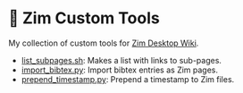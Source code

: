 # :wrench: Zim Custom Tools

My collection of custom tools for [Zim Desktop Wiki](https://zim-wiki.org/).

- [list_subpages.sh](list_subpages.sh): Makes a list with links to sub-pages.
- [import_bibtex.py](import_bibtex.py): Import bibtex entries as Zim pages.
- [prepend_timestamp.py](prepend_timestamp.py): Prepend a timestamp to Zim files.

